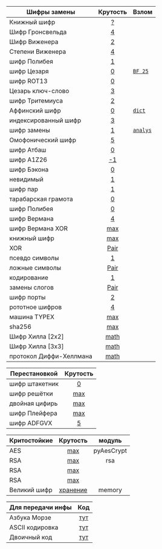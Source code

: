 |Шифры замены|Крутость| Взлом
| -----------| :-------:| ---|
|Книжный шифр| [?](book.py)|
|Шифр Гронсвельда| [4](gonsfeld.py)|
|Шифр Виженера| [2](vishener.py)|
|Степени Виженера| [4](vishenerPow.py)|
|шифр Полибея| [1](polibiy.py)|
|шифр Цезаря| [0](caesar.py)|[`BF 25`](hack/caesar.py)|
|шифр ROT13| [0](shifr_rot13.py)|
|Цезарь ключ-слово| [3](caesarWithKeyword.py)|
|шифр Тритемиуса| [2](trithemius.py)|
|Аффинский шифр| [0](affine.py)|[`dict`](hack/affine.py)|
|индексированный шифр| [3](index.py)|
|шифр замены| [1](replace.py)|[`analys`](hack/cryptoanalysis.py)|
|Омофонический шифр| [5](homophonic.py)|
|шифр Атбаш| [0](atbash.py)|
|шифр A1Z26| [-1](A1Z26.py)|
|шифр Бэкона| [0](bacon.py)|
|невидимый| [1](invisible.py)|
|шифр пар| [1](couples.py)|
|тарабарская грамота| [0](tarabar.py)|
|шифр Полибея| [0](tarabar.py)|
|шифр Вермана| [4](vermanCaesar.py)|
|шифр Вермана XOR| [max](vermanXOR.py)|
|книжный шифр| [max](book.py)|
|XOR| [Pair](xor.py)|
|псевдо символы| [1](pseudo.py)|
|ложные символы| [Pair](traps.py)|
|кодирование| [1](codind.py)|
|замены слогов| [Pair](syllable.py)|
|шифр порты| [2](ports.py)|
|рототное шифров| [4](rotors.py)|
|машина TYPEX| [max](typex.py)|
|sha256| [max](sha256.py)|
|Шифр Хилла [2x2]| [math](hill2x2.py)|
|Шифр Хилла [3x3]| [math](hill3x3.py)|
|протокол Диффи-Хеллмана| [math](diffie-hellman.py)|

|Перестановкой|Крутость|
| -----------| :-------:|
|шифр штакетник| [0](fence.py)|
|шифр решётки| [max](lattice.py)|
|двойная цифирь| [max](doubleCifire.py)|
|шифр Плейфера| [max](playfair.py)|
|шифр ADFGVX| [5](adfgvx.py)|

|Критостойкие|Крутость|модуль|
| --------    | :---:| :-------:|
|AES|[max](aes_module.py)|pyAesCrypt|
|RSA|[max](rsa_module.py)|rsa|
|RSA|[max](rsa.py)||
|RSA|[max](rsa_signature.py)||
|Великий шифр|[хранение](GreatCipher/greatcipher.py)|memory|

|Для передачи инфы| Код|
| --------        |  :-------:|
|Азбука Морзе|[тут](morze.py)
|ASCII кодировка|[тут](ascii.py)
|Двоичный код|[тут](binary.py)
